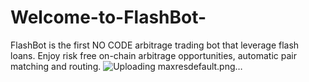 # Welcome-to-FlashBot-
FlashBot is the first NO CODE arbitrage trading bot that leverage flash loans. Enjoy risk free on-chain arbitrage opportunities, automatic pair matching and routing. 
![Uploading maxresdefault.png…]()

